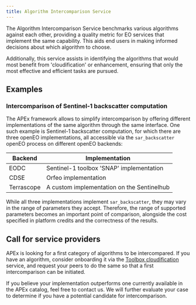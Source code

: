 ```yaml
---
title: Algorithm Intercomparison Service
---
```


The Algorithm Intercomparison Service benchmarks various algorithms against each other, providing a quality metric for
EO services that implement the same capability. This aids end users in making informed decisions about which algorithm
to choose.

Additionally, this service assists in identifying the algorithms that would most benefit from 'cloudification' or enhancement, ensuring that
only the most effective and efficient tasks are pursued.

## Examples

### Intercomparison of Sentinel-1 backscatter computation

The APEx framework allows to simplify intercomparison by offering different implementations of the same algorithm through
the same interface. One such example is Sentinel-1 backscatter computation, for which there are three openEO implementations,
all accessible via the `sar_backscatter` openEO process on different openEO backends:

| Backend    | Implementation                             |
|------------|--------------------------------------------|
| EODC       | Sentinel-1 toolbox 'SNAP' implementation   |
| CDSE       | Orfeo implementation                       |
| Terrascope | A custom implementation on the Sentinelhub |

While all three implementations implement `sar_backscatter`, they may vary in the range of parameters they accept.
Therefore, the range of supported parameters becomes an important point of comparison, alongside the cost specified in platform credits and the correctness of the results.

## Call for service providers

APEx is looking for a first category of algorithms to be intercompared. If you have an algorithm, consider onboarding it
via the [Toolbox cloudification](./toolboxcloud.md) service, and request your peers to do the same so that a first
intercomparison can be initiated.

If you believe your implementation outperforms one currently available in the APEx catalog, feel free to contact us.
We will further evaluate your case to determine if you have a potential candidate for intercomparison.
